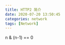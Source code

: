 ```yaml
---
title: HTTP2 简介
date: 2020-07-20 13:50:45
categories: network
tags: [Network]
---
```


n & (n-1) == 0




